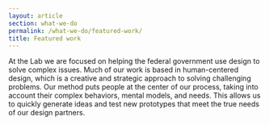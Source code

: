 ```yaml
---
layout: article
section: what-we-do
permalink: /what-we-do/featured-work/
title: Featured work
---
```


At the Lab we are focused on helping the federal government use design to solve complex issues. Much of our work is based in human-centered design, which is a creative and strategic approach to solving challenging problems. Our method puts people at the center of our process, taking into account their complex behaviors, mental models, and needs. This allows us to quickly generate ideas and test new prototypes that meet the true needs of our design partners.
